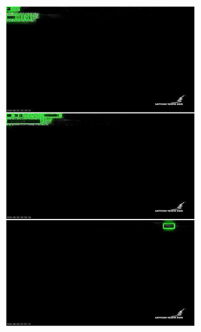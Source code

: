 ![20200803-222102-225107](in/20200803/20200803-222102-225107_0_.jpg)
![20200803-225112-232117](in/20200803/20200803-225112-232117_0_.jpg)
![20200804-003017-010022](in/20200804/20200804-003017-010022_0_.jpg)
